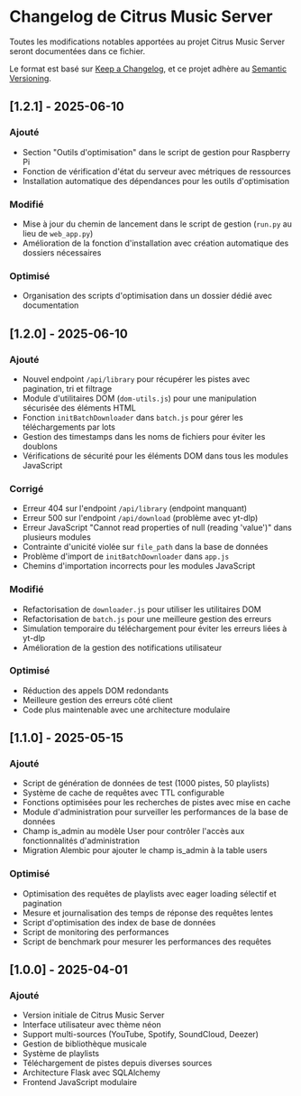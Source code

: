 # Changelog de Citrus Music Server

Toutes les modifications notables apportées au projet Citrus Music Server seront documentées dans ce fichier.

Le format est basé sur [Keep a Changelog](https://keepachangelog.com/fr/1.0.0/),
et ce projet adhère au [Semantic Versioning](https://semver.org/spec/v2.0.0.html).

## [1.2.1] - 2025-06-10

### Ajouté
- Section "Outils d'optimisation" dans le script de gestion pour Raspberry Pi
- Fonction de vérification d'état du serveur avec métriques de ressources
- Installation automatique des dépendances pour les outils d'optimisation

### Modifié
- Mise à jour du chemin de lancement dans le script de gestion (`run.py` au lieu de `web_app.py`)
- Amélioration de la fonction d'installation avec création automatique des dossiers nécessaires

### Optimisé
- Organisation des scripts d'optimisation dans un dossier dédié avec documentation

## [1.2.0] - 2025-06-10

### Ajouté
- Nouvel endpoint `/api/library` pour récupérer les pistes avec pagination, tri et filtrage
- Module d'utilitaires DOM (`dom-utils.js`) pour une manipulation sécurisée des éléments HTML
- Fonction `initBatchDownloader` dans `batch.js` pour gérer les téléchargements par lots
- Gestion des timestamps dans les noms de fichiers pour éviter les doublons
- Vérifications de sécurité pour les éléments DOM dans tous les modules JavaScript

### Corrigé
- Erreur 404 sur l'endpoint `/api/library` (endpoint manquant)
- Erreur 500 sur l'endpoint `/api/download` (problème avec yt-dlp)
- Erreur JavaScript "Cannot read properties of null (reading 'value')" dans plusieurs modules
- Contrainte d'unicité violée sur `file_path` dans la base de données
- Problème d'import de `initBatchDownloader` dans `app.js`
- Chemins d'importation incorrects pour les modules JavaScript

### Modifié
- Refactorisation de `downloader.js` pour utiliser les utilitaires DOM
- Refactorisation de `batch.js` pour une meilleure gestion des erreurs
- Simulation temporaire du téléchargement pour éviter les erreurs liées à yt-dlp
- Amélioration de la gestion des notifications utilisateur

### Optimisé
- Réduction des appels DOM redondants
- Meilleure gestion des erreurs côté client
- Code plus maintenable avec une architecture modulaire

## [1.1.0] - 2025-05-15

### Ajouté
- Script de génération de données de test (1000 pistes, 50 playlists)
- Système de cache de requêtes avec TTL configurable
- Fonctions optimisées pour les recherches de pistes avec mise en cache
- Module d'administration pour surveiller les performances de la base de données
- Champ is_admin au modèle User pour contrôler l'accès aux fonctionnalités d'administration
- Migration Alembic pour ajouter le champ is_admin à la table users

### Optimisé
- Optimisation des requêtes de playlists avec eager loading sélectif et pagination
- Mesure et journalisation des temps de réponse des requêtes lentes
- Script d'optimisation des index de base de données
- Script de monitoring des performances
- Script de benchmark pour mesurer les performances des requêtes

## [1.0.0] - 2025-04-01

### Ajouté
- Version initiale de Citrus Music Server
- Interface utilisateur avec thème néon
- Support multi-sources (YouTube, Spotify, SoundCloud, Deezer)
- Gestion de bibliothèque musicale
- Système de playlists
- Téléchargement de pistes depuis diverses sources
- Architecture Flask avec SQLAlchemy
- Frontend JavaScript modulaire
